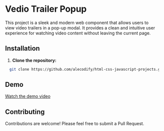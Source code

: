 # Vedio Trailer Popup

This project is a sleek and modern web component that allows users to view video trailers in a pop-up modal. It provides a clean and intuitive user experience for watching video content without leaving the current page.

## Installation

1. **Clone the repository:**
```bash
  git clone https://github.com/alecodify/html-css-javascript-projects.git
```

## Demo
[Watch the demo video](https://github.com/user-attachments/assets/fe1ea84e-e1ac-4485-95ea-da5d4216055a)

## Contributing
Contributions are welcome! Please feel free to submit a Pull Request.